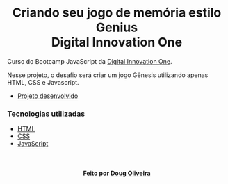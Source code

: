 
<!--Sobre-->
<h1 align="center">Criando seu jogo de memória estilo Genius<br>Digital Innovation One</h1>


Curso do Bootcamp JavaScript da [Digital Innovation One](https://digitalinnovation.one/).

Nesse projeto, o desafio será criar um jogo Gênesis utilizando apenas HTML, CSS e Javascript.

- [Projeto desenvolvido](https://game-genius.vercel.app/)



<h3>Tecnologias utilizadas</h3>

- [HTML](https://www.w3schools.com/html/)
- [CSS](https://developer.mozilla.org/pt-BR/docs/Web/CSS)
- [JavaScript](https://developer.mozilla.org/en-US/docs/Web/JavaScript)


<!--Rodapé-->
<br><h4 align=center>Feito por <a target="_blank" href="#" >Doug Oliveira</a></h4>